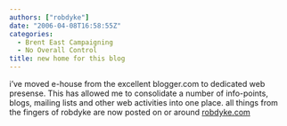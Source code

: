 ```yaml
---
authors: ["robdyke"]
date: "2006-04-08T16:58:55Z"
categories:
  - Brent East Campaigning
  - No Overall Control
title: new home for this blog
---
```

i’ve moved e-house from the excellent blogger.com to dedicated web presense. This has allowed me to consolidate a number of info-points, blogs, mailing lists and other web activities into one place. all things from the fingers of robdyke are now posted on or around [robdyke.com](http://www.robdyke.com)
